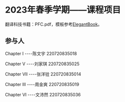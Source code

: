 
# 2023年春季学期——课程项目

翻译科技书籍：PFC.pdf，模板参考[ElegantBook](https://github.com/ElegantLaTeX/ElegantBook)。

## 参与人
Chapter I  ----陈文宇 220720835018

Chapter Ⅴ  ----刘家琪 220720835025

Chapter Ⅶ  ----张洋铨 220720835014

Chapter Ⅲ  ----周金爽 220720835019

Chapter Ⅵ  ----文沛然 220720835036
